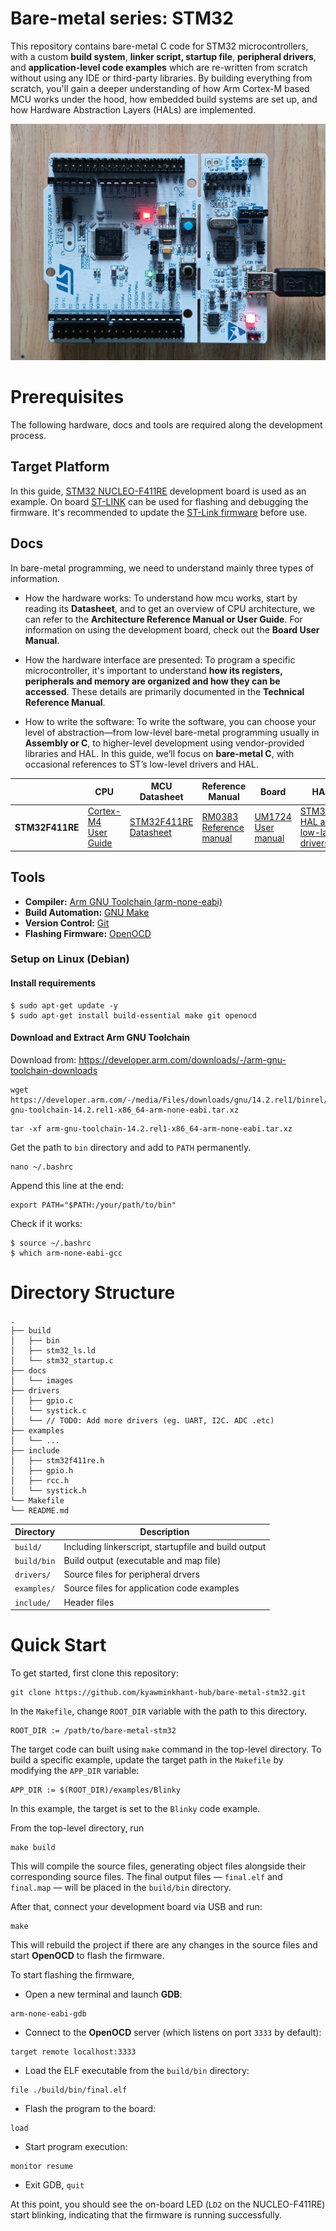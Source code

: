 # Bare-metal series: STM32

This repository contains bare-metal C code for STM32 microcontrollers, with a custom **build system**, **linker script, startup file**, **peripheral drivers**, and **application-level code examples** which are re-written from scratch without using any IDE or third-party libraries. By building everything from scratch, you'll gain a deeper understanding of how Arm Cortex-M based MCU works under the hood,  how embedded build systems are set up, and how Hardware Abstraction Layers (HALs) are implemented.

![STM32F411RE](./docs/images/STM32F411RE.jpg)

# Prerequisites 

The following hardware, docs and tools are required along the development process.

## Target Platform

In this guide, [STM32 NUCLEO-F411RE](https://www.st.com/en/microcontrollers-microprocessors/stm32f411re.html) development board is used as an example. On board [ST-LINK](https://www.st.com/en/development-tools/st-link-v2.html) can be used for flashing and debugging the firmware. It's recommended to update the [ST-Link firmware](https://www.st.com/en/development-tools/stsw-link007.html) before use.

## Docs

In bare-metal programming, we need to understand mainly three types of information.

* How the hardware works: To understand how mcu works, start by reading its **Datasheet**, and to get an overview of CPU architecture, we can refer to the **Architecture Reference Manual or User Guide**. For information on using the development board, check out the **Board User Manual**.

* How the hardware interface are presented: To program a specific microcontroller, it's important to understand **how its registers, peripherals and memory are organized and how they can be accessed**. These details are primarily documented in the **Technical Reference Manual**.

* How to write the software: To write the software, you can choose your level of abstraction—from low-level bare-metal programming usually in **Assembly or C**, to higher-level development using vendor-provided libraries and HAL. In this guide, we’ll focus on **bare-metal C**, with occasional references to ST’s low-level drivers and HAL.

|                 | CPU                                                                                 | MCU Datasheet                                                                     | Reference Manual                                                                                                                                   | Board                                                                                                                       | HAL                                                                                                                                                           |
| --------------- | ----------------------------------------------------------------------------------- | --------------------------------------------------------------------------------- | -------------------------------------------------------------------------------------------------------------------------------------------------- | --------------------------------------------------------------------------------------------------------------------------- | ------------------------------------------------------------------------------------------------------------------------------------------------------------- |
| **STM32F411RE** | [Cortex-M4 User Guide](https://developer.arm.com/documentation/dui0553/latest/)<br> | [STM32F411RE Datasheet](https://www.st.com/resource/en/datasheet/stm32f411re.pdf) | [RM0383 Reference manual](https://www.st.com/resource/en/reference_manual/rm0383-stm32f411xce-advanced-armbased-32bit-mcus-stmicroelectronics.pdf) | [UM1724 User manual](https://www.st.com/resource/en/user_manual/um1724-stm32-nucleo64-boards-mb1136-stmicroelectronics.pdf) | [STM32F4 HAL and low-layer drivers](https://www.st.com/resource/en/user_manual/um1725-description-of-stm32f4-hal-and-lowlayer-drivers-stmicroelectronics.pdf) |
## Tools

* **Compiler:** [Arm GNU Toolchain (arm-none-eabi)](https://developer.arm.com/downloads/-/arm-gnu-toolchain-downloads)
* **Build Automation:** [GNU Make](https://www.gnu.org/software/make/)
* **Version Control:** [Git](https://git-scm.com/)
* **Flashing Firmware:** [OpenOCD](https://openocd.org/)

### Setup on Linux (Debian)

#### Install requirements

```
$ sudo apt-get update -y
$ sudo apt-get install build-essential make git openocd 
```

#### Download and Extract Arm GNU Toolchain

Download from: https://developer.arm.com/downloads/-/arm-gnu-toolchain-downloads

```
wget https://developer.arm.com/-/media/Files/downloads/gnu/14.2.rel1/binrel/arm-gnu-toolchain-14.2.rel1-x86_64-arm-none-eabi.tar.xz
```

```
tar -xf arm-gnu-toolchain-14.2.rel1-x86_64-arm-none-eabi.tar.xz
```

Get the path to `bin` directory and add to `PATH` permanently.
```
nano ~/.bashrc
```

Append this line at the end:
```
export PATH="$PATH:/your/path/to/bin"
```

Check if it works:
```
$ source ~/.bashrc
$ which arm-none-eabi-gcc
```

# Directory Structure

```
.
├── build
│   ├── bin
│   ├── stm32_ls.ld
│   └── stm32_startup.c
├── docs
│   └── images
├── drivers
│   ├── gpio.c
│   └── systick.c
│   └── // TODO: Add more drivers (eg. UART, I2C. ADC .etc)
├── examples
│   └── ...
├── include
│   ├── stm32f411re.h
│   ├── gpio.h
│   ├── rcc.h
│   └── systick.h
└── Makefile
└── README.md
```

| Directory   | Description                                          |
| ----------- | ---------------------------------------------------- |
| `build/`    | Including linkerscript, startupfile and build output |
| `build/bin` | Build output (executable and map file)               |
| `drivers/`  | Source files for peripheral drvers                   |
| `examples/` | Source files for application code examples           |
| `include/`  | Header files                                         |

# Quick Start

To get started, first clone this repository:
```
git clone https://github.com/kyawminkhant-hub/bare-metal-stm32.git
```

In the `Makefile`, change `ROOT_DIR` variable with the path to this directory.
```
ROOT_DIR := /path/to/bare-metal-stm32
```

The target code can built using `make` command in the top-level directory. To build a specific example, update the target path in the `Makefile` by modifying the `APP_DIR` variable:
```
APP_DIR := $(ROOT_DIR)/examples/Blinky
```

In this example, the target is set to the `Blinky` code example.

From the top-level directory, run
```
make build
```

This will compile the source files, generating object files alongside their corresponding source files. The final output files — `final.elf` and `final.map` — will be placed in the `build/bin` directory.

After that, connect your development board via USB and run:
```
make
```

This will rebuild the project if there are any changes in the source files and start **OpenOCD** to flash the firmware.

To start flashing the firmware,
* Open a new terminal and launch **GDB**:
```
arm-none-eabi-gdb
```

* Connect to the **OpenOCD** server (which listens on port `3333` by default):
```
target remote localhost:3333
```

* Load the ELF executable from the `build/bin` directory:
```
file ./build/bin/final.elf
```

* Flash the program to the board:
```
load
```

* Start program execution:
```
monitor resume
```

* Exit GDB, `quit`

At this point, you should see the on-board LED (`LD2` on the NUCLEO-F411RE) start blinking, indicating that the firmware is running successfully.
